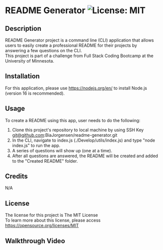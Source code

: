 # README Generator ![License: MIT](https://img.shields.io/badge/License-MIT-yellow.svg)

## Description
README Generator project is a command line (CLI) application that allows users to easily create a professional README for their projects by answering a few questions on the CLI.\
This project is part of a challenge from Full Stack Coding Bootcamp at the University of Minnesota.


## Installation

For this application, please use https://nodejs.org/en/ to install Node.js (version 16 is recommended).

## Usage
To create a README using this app, user needs to do the following:
1. Clone this project's repository to local machine by using SSH Key git@github.com:BiaJorgensen/readme-generator.git
1. In the CLI, navigate to index.js (./Develop/utils/index.js) and type "node index.js" to run the app.
1. A series of questions will show up (one at a time).
1. After all questions are answered, the README will be created and added to the "Created README" folder.

## Credits

N/A

## License

The license for this project is The MIT License<br>
To learn more about this license, please access https://opensource.org/licenses/MIT

## Walkthrough Video
